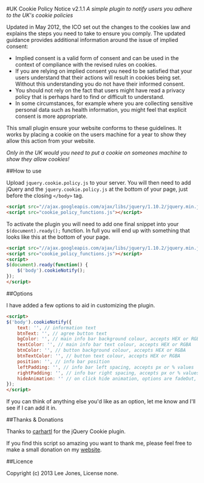 #UK Cookie Policy Notice v2.1.1
*A simple plugin to notify users you adhere to the UK's cookie policies*

Updated in May 2012, the ICO set out the changes to the cookies law and explains the steps you need to take to ensure you comply. The updated guidance provides additional information around the issue of implied consent:

- Implied consent is a valid form of consent and can be used in the context of compliance with the revised rules on cookies.
- If you are relying on implied consent you need to be satisfied that your users understand that their actions will result in cookies being set. Without this understanding you do not have their informed consent.
- You should not rely on the fact that users might have read a privacy policy that is perhaps hard to find or difficult to understand.
- In some circumstances, for example where you are collecting sensitive personal data such as health information, you might feel that explicit consent is more appropriate.

This small plugin ensure your website conforms to these guidelines. It works by placing a cookie on the users machine for a year to show they allow this action from your website.

*Only in the UK would you need to put a cookie on someones machine to show they allow cookies!*

##How to use

Upload `jquery.cookie.policy.js` to your server.
You will then need to add jQuery and the `jquery.cookie.policy.js` at the bottom of your page, just before the closing `</body>` tag.

```html
<script src="//ajax.googleapis.com/ajax/libs/jquery/1.10.2/jquery.min.js"></script>
<script src="cookie_policy_functions.js"></script>
```

To activate the plugin you will need to add one final snippet into your `$(document).ready();` function. In full you will end up with something that looks like this at the bottom of your page.

```html
<script src="//ajax.googleapis.com/ajax/libs/jquery/1.10.2/jquery.min.js"></script>
<script src="cookie_policy_functions.js"></script>
<script>
$(document).ready(function() {
	$('body').cookieNotify();
});
</script>
```

##Options

I have added a few options to aid in customizing the plugin.

```html
<script>
$('body').cookieNotify({
	text: '', // information text
	btnText: '', // agree button text
	bgColor: '', // main info bar background colour, accepts HEX or RGBA
	textColor: '', // main info bar text colour, accepts HEX or RGBA
	btnColor: '', // button background colour, accepts HEX or RGBA
	btnTextColor: '', // button text colour, accepts HEX or RGBA
	position: '', // info bar position
	leftPadding: '', // info bar left spacing, accepts px or % values
	rightPadding: '', // info bar right spacing, accepts px or % values
	hideAnimation: '' // on click hide animation, options are fadeOut, slideUp
});
</script>
```

If you can think of anything else you'd like as an option, let me know and I'll see if I can add it in.

##Thanks & Donations

Thanks to <a href="https://github.com/carhartl/jquery-cookie" target="_blank">carhartl</a> for the jQuery Cookie plugin.

If you find this script so amazing you want to thank me, please feel free to make a small donation on my <a href="http://leejones.me.uk#contact" target="_blank">website</a>.


##Licence

Copyright (c) 2013 Lee Jones, License none.
